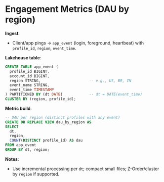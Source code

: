 # Engagement Metrics (DAU by region)

**Ingest**:

* Client/app pings → `app_event` (login, foreground, heartbeat) with `profile_id`, `region`, `event_time`.

**Lakehouse table**:

```sql
CREATE TABLE app_event (
  profile_id BIGINT,
  account_id BIGINT,
  region STRING,                      -- e.g., US, BR, IN
  event_name STRING,
  event_time TIMESTAMP
) PARTITIONED BY (dt DATE)            -- dt = DATE(event_time)
CLUSTER BY (region, profile_id);
```

**Metric build**:

```sql
-- DAU per region (distinct profiles with any event)
CREATE OR REPLACE VIEW dau_by_region AS
SELECT
  dt,
  region,
  COUNT(DISTINCT profile_id) AS dau
FROM app_event
GROUP BY dt, region;
```

**Notes**:

* Use incremental processing per `dt`; compact small files; Z-Order/cluster by `region` if supported.
